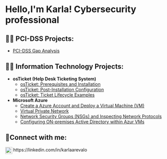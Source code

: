 <h1>Hello,I'm Karla! Cybersecurity professional

<h2>👨‍💻 PCI-DSS Projects:</h2>

  - [PCI-DSS Gap Analysis ](https://github.com/KarlaAArevalo/PCI-DSS-Projects)

<h2>👨‍💻 Information Technology Projects:</h2>

- <b>osTicket (Help Desk Ticketing System)</b>
  - [osTicket: Prerequisites and Installation](https://github.com/karlaaarevalo/osticket-prereqs)
  - [osTicket: Post-Installation Configuration](https://github.com/karlaaarevalo/post-install-config)
  - [osTicket: Ticket Lifecycle Examples](https://github.com/karlaaarevalo/ticket-lifecycle)
- <b>Microsoft Azure</b>
  - [Create a Azure Account and Deploy a Virtual Machine (VM)](https://github.com/KarlaAArevalo/Azure-Account-and-Deploy-VM/tree/main)
  - [Virtual Private Network](https://github.com/KarlaAArevalo/VPN)
  - [Network Security Groups (NSGs) and Inspecting Network Protocols](https://github.com/KarlaAArevalo/Azure-Network-Protocols/tree/main)
  - [Configuring ON-premises Active Directory within Azur VMs](https://github.com/KarlaAArevalo/Config-AD)
  
<h2>🤳Connect with me:</h2>

<img align="left" alt="Karla | LinkedIn" width="22px" src="https://cdn.jsdelivr.net/npm/simple-icons@v3/icons/linkedin.svg" />
https://linkedin.com/in/karlaarevalo
